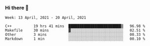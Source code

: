 ### Hi there 👋
<!--START_SECTION:waka-->
```text
Week: 13 April, 2021 - 20 April, 2021

C++          19 hrs 41 mins  ████████████████████████▒   96.98 % 
Makefile     30 mins         ▓░░░░░░░░░░░░░░░░░░░░░░░░   02.51 % 
Other        3 mins          ░░░░░░░░░░░░░░░░░░░░░░░░░   00.33 % 
Markdown     1 min           ░░░░░░░░░░░░░░░░░░░░░░░░░   00.10 % 
```
<!--END_SECTION:waka-->

<p align="center"> </p>


<!--
**thallard/thallard** is a ✨ _special_ ✨ repository because its `README.md` (this file) appears on your GitHub profile.

Here are some ideas to get you started:

- 🔭 I’m currently working on ...
- 🌱 I’m currently learning ...
- 👯 I’m looking to collaborate on ...
- 🤔 I’m looking for help with ...
- 💬 Ask me about ...
- 📫 How to reach me: ...
- 😄 Pronouns: ...
- ⚡ Fun fact: ...
-->

